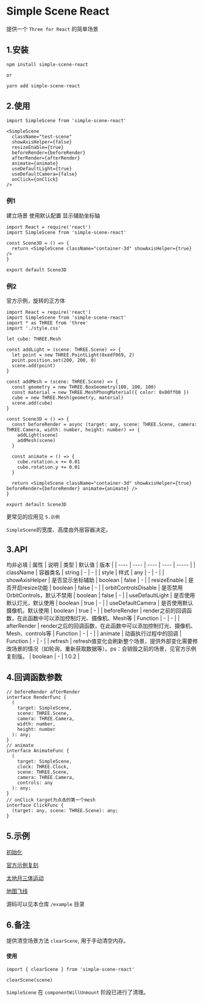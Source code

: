 # Simple Scene React
提供一个 `Three for React` 的简单场景

## 1.安装
`npm install simple-scene-react`

`or`

`yarn add simple-scene-react`

## 2.使用
`import SimpleScene from 'simple-scene-react'`
``` 
<SimpleScene
  className="test-scene"
  showAxisHelper={false}
  resizeEnable={true}
  beforeRender={beforeRender}
  afterRender={afterRender}
  animate={animate}
  useDefaultLight={true}
  useDefaultCamera={false}
  onClick={onClick}
/> 
```
### 例1

建立场景 使用默认配置 显示辅助坐标轴
```
import React = require('react')
import SimpleScene from 'simple-scene-react'

const Scene3D = () => {
  return <SimpleScene className="container-3d" showAxisHelper={true} />
}

export default Scene3D

```

### 例2

官方示例，旋转的正方体
```
import React = require('react')
import SimpleScene from 'simple-scene-react'
import * as THREE from 'three'
import './style.css'

let cube: THREE.Mesh

const addLight = (scene: THREE.Scene) => {
  let point = new THREE.PointLight(0xedf069, 2)
  point.position.set(200, 200, 0)
  scene.add(point)
}

const addMesh = (scene: THREE.Scene) => {
  const geometry = new THREE.BoxGeometry(100, 100, 100)
  const material = new THREE.MeshPhongMaterial({ color: 0x00ff00 })
  cube = new THREE.Mesh(geometry, material)
  scene.add(cube)
}

const Scene3D = () => {
  const beforeRender = async (target: any, scene: THREE.Scene, camera: THREE.Camera, width: number, height: number) => {
    addLight(scene)
    addMesh(scene)
  }

  const animate = () => {
    cube.rotation.x += 0.01
    cube.rotation.y += 0.01
  }

  return <SimpleScene className="container-3d" showAxisHelper={true} beforeRender={beforeRender} animate={animate} />
}

export default Scene3D
```

更常见的应用见 `5.示例`

`SimpleScene`的宽度、高度由外层容器决定。

## 3.API
均非必填
| 属性    | 说明  | 类型 | 默认值 | 版本 |
|  ----  | ----  | ---- | ---- | ----- |
| className  | 容器类名 | string | - | - |
| style  | 样式 | any | - | - |
| showAxisHelper  | 是否显示坐标辅助 | boolean | false | - |
| resizeEnable  | 是否开启resize功能 | boolean | false | - |
| orbitControlsDisable  | 是否禁用OrbitControls，默认不禁用 | boolean | false | - |
| useDefaultLight  | 是否使用默认灯光，默认使用 | boolean | true | - |
| useDefaultCamera  | 是否使用默认摄像机，默认使用 | boolean | true | - |
| beforeRender  | render之前的回调函数，在此函数中可以添加控制灯光、摄像机、Mesh等 | Function | - | - |
| afterRender  | render之后的回调函数，在此函数中可以添加控制灯光、摄像机、Mesh、controls等 | Function | - | - |
| animate  | 动画执行过程中的回调 | Function | - | - |
| refresh  | refresh值变化会刷新整个场景，提供外部变化需要修改场景的情况（如轮询，重新获取数据等）。ps：会销毁之前的场景，见官方示例复刻版。 | boolean | - | 1.0.2 |

## 4.回调函数参数
```
// beforeRender afterRender
interface RenderFunc {
  (
    target: SimpleScene,
    scene: THREE.Scene,
    camera: THREE.Camera,
    width: number,
    height: number
  ): any;
}
// animate
interface AnimateFunc {
  (
    target: SimpleScene,
    clock: THREE.Clock,
    scene: THREE.Scene,
    camera: THREE.Camera,
    controls: any
  ): any;
}
// onClick target为点击的第一个mesh
interface ClickFunc {
  (target: any, scene: THREE.Scene): any;
}

```
## 5.示例
[初始化](https://silencetiger.github.io/simple-scene-react/#/step1)

[官方示例复刻](https://silencetiger.github.io/simple-scene-react/#/step2)

[太地月三体运动](https://silencetiger.github.io/simple-scene-react/#/stars)

[地图飞线](https://silencetiger.github.io/simple-scene-react/#/map)

源码可以见本仓库 `/example` 目录
## 6.备注
提供清空场景方法 `clearScene`, 用于手动清空内存。
#### 使用
`import { clearScene } from 'simple-scene-react'`

`clearScene(scene)`

`SimpleScene` 在 `componentWillUnmount` 阶段已进行了清理。